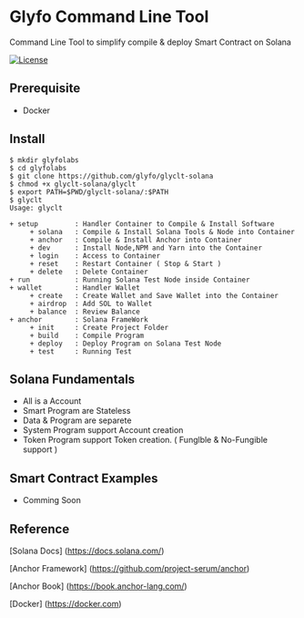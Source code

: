 # Glyfo Command Line Tool

Command Line Tool to simplify compile & deploy Smart Contract on Solana

[![License](https://img.shields.io/badge/License-Apache_2.0-blue.svg)](https://opensource.org/licenses/Apache-2.0)

## Prerequisite 

+ Docker 

## Install 

```console
$ mkdir glyfolabs
$ cd glyfolabs
$ git clone https://github.com/glyfo/glyclt-solana
$ chmod +x glyclt-solana/glyclt
$ export PATH=$PWD/glyclt-solana/:$PATH
$ glyclt
Usage: glyclt

+ setup         : Handler Container to Compile & Install Software 
     + solana   : Compile & Install Solana Tools & Node into Container
     + anchor   : Compile & Install Anchor into Container
     + dev      : Install Node,NPM and Yarn into the Container
     + login    : Access to Container 
     + reset    : Restart Container ( Stop & Start ) 
     + delete   : Delete Container
+ run           : Running Solana Test Node inside Container 
+ wallet        : Handler Wallet 
     + create   : Create Wallet and Save Wallet into the Container
     + airdrop  : Add SOL to Wallet
     + balance  : Review Balance
+ anchor        : Solana FrameWork 
     + init     : Create Project Folder 
     + build    : Compile Program
     + deploy   : Deploy Program on Solana Test Node
     + test     : Running Test 

```
## Solana Fundamentals

+ All is a Account 
+ Smart Program are Stateless 
+ Data & Program are separete 
+ System Program support Account creation
+ Token Program support Token creation. ( Funglble & No-Fungible support )

## Smart Contract Examples 

+ Comming Soon

## Reference

[Solana Docs] (https://docs.solana.com/)

[Anchor Framework] (https://github.com/project-serum/anchor)

[Anchor Book] (https://book.anchor-lang.com/)

[Docker] (https://docker.com)

